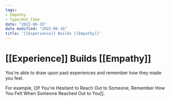 ```yaml
---
tags:
- Empathy
- Type/Hot_Take
date: "2022-06-15"
date modified: "2022-06-16"
title: '[[Experience]] Builds [[Empathy]]'
---
```


# [[Experience]] Builds [[Empathy]]
You're able to draw upon past experiences and remember how they made you feel.

For example, [[If You're Hesitant to Reach Out to Someone, Remember How You Felt When Someone Reached Out to You]].
